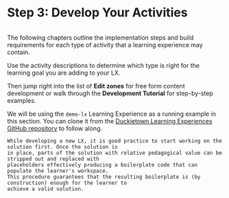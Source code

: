 # Step 3: Develop Your Activities

```{tableofcontents}
```

The following chapters outline the implementation steps and build requirements for each type of activity that a 
learning experience may contain.  

Use the activity descriptions to determine which type is right 
for the learning goal you are adding to your LX.

Then jump right into the list of **Edit zones** for free form 
content development or walk through the **Development Tutorial** for step-by-step examples.

We will be using the `demo-lx` Learning Experience as a running example in this section.  You can clone it from the 
[Duckietown Learning Experiences GitHub repository](https://github.com/duckietown/duckietown-lx/tree/demo-lx) to follow 
along.

```{tip}
While developing a new LX, it is good practice to start working on the solution first. Once the solution is
in place, parts of the solution with relative pedagogical value can be stripped out and replaced with 
placeholders effectively producing a boilerplate code that can populate the learner's workspace. 
This procedure guarantees that the resulting boilerplate is (by construction) enough for the learner to
achieve a valid solution.
```
